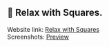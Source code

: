 ## 🎨 Relax with Squares.

Website link: [Relax with Squares](https://pet-10-relax-with-squares.vercel.app)    
Screenshots: [Preview](https://github.com/DimaWide/pet-10-relax-with-squares/blob/main/src/assets/screenshot.jpg) 
